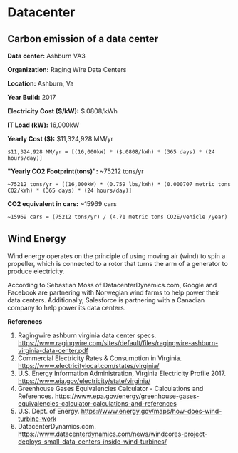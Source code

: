 # Datacenter

## Carbon emission of a data center

**Data center:** Ashburn VA3

**Organization:** Raging Wire Data Centers

**Location:** Ashburn, Va

**Year Build:** 2017

**Electricity Cost ($/kW):**  $.0808/kWh

**IT Load (kW):**  16,000kW 

**Yearly Cost ($):**  $11,324,928 MM/yr

```
$11,324,928 MM/yr = [(16,000kW) * ($.0808/kWh) * (365 days) * (24 hours/day)]
```

**"Yearly CO2 Footprint(tons)":** ~75212 tons/yr

```
~75212 tons/yr = [(16,000kW) * (0.759 lbs/kWh) * (0.000707 metric tons CO2/kWh) * (365 days) * (24 hours/day)]
```

**CO2 equivalent in cars:** ~15969 cars

```
~15969 cars = (75212 tons/yr) / (4.71 metric tons CO2E/vehicle /year) 
```

## Wind Energy

Wind energy operates on the principle of using moving air (wind) to spin a propeller, which is connected to a rotor that turns the arm of a generator to produce electricity.

According to Sebastian Moss of DatacenterDynamics.com, Google and Facebook are partnering with Norwegian wind farms to help power their data centers. Additionally, Salesforce is partnering with a Canadian company to help power its data centers.


**References**  

1. Ragingwire ashburn virginia data center specs. https://www.ragingwire.com/sites/default/files/ragingwire-ashburn-virginia-data-center.pdf
2. Commercial Electricity Rates & Consumption in Virginia. https://www.electricitylocal.com/states/virginia/
3. U.S. Energy Information Administration, Virginia Electricity Profile 2017. https://www.eia.gov/electricity/state/virginia/
4. Greenhouse Gases Equivalencies Calculator - Calculations and References. https://www.epa.gov/energy/greenhouse-gases-equivalencies-calculator-calculations-and-references
5. U.S. Dept. of Energy. https://www.energy.gov/maps/how-does-wind-turbine-work
6. DatacenterDynamics.com. https://www.datacenterdynamics.com/news/windcores-project-deploys-small-data-centers-inside-wind-turbines/
